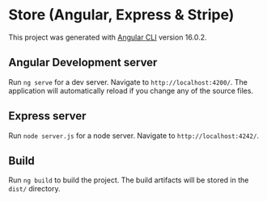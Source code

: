 # Store (Angular, Express & Stripe)

This project was generated with [Angular CLI](https://github.com/angular/angular-cli) version 16.0.2.

## Angular Development server

Run `ng serve` for a dev server. Navigate to `http://localhost:4200/`. The application will automatically reload if you change any of the source files.

## Express server

Run `node server.js` for a node server. Navigate to `http://localhost:4242/`.

## Build

Run `ng build` to build the project. The build artifacts will be stored in the `dist/` directory.
